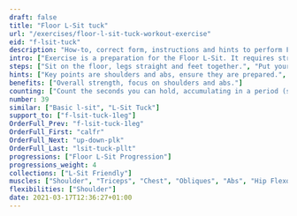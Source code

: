 ```yaml
---
draft: false
title: "Floor L-Sit tuck"
url: "/exercises/floor-l-sit-tuck-workout-exercise"
eid: "f-lsit-tuck"
description: "How-to, correct form, instructions and hints to perform Floor L-Sit tuck. Similar exercises and video demo"
intro: ["Exercise is a preparation for the Floor L-Sit. It requires strong shoulders and abs, although other muscles are also involved."]
steps: ["Sit on the floor, legs straight and feet together.", "Put your hands on the floor, near the hips.", "Press your shoulders down with your arms straight so that the hips stays of the ground.", "While pressing shoulders down, your head should be as far as possible from the shoulders.", "Raise your knees to the chest so that your feet stay off the ground."]
hints: ["Key points are shoulders and abs, ensure they are prepared.", "Other muscles are also involved, this is a complete exercise.", "When starting, to be able to hold the position for a few seconds is already a great exercise.", "Exercise is easier in a hard ground such as rock or ciment, opposite to a soft ground such as a grass field."]
benefits: ["Overall strength, focus on shoulders and abs."]
counting: ["Count the seconds you can hold, accumulating in a period (session, day, week).", "Set an accumulated goal for a workout session, say 60 seconds, and do the necessary repetitions to reach that goal."]
number: 39
similar: ["Basic l-sit", "L-Sit Tuck"]
support_to: ["f-lsit-tuck-1leg"]
OrderFull_Prev: "f-lsit-tuck-1leg"
OrderFull_First: "calfr"
OrderFull_Next: "up-down-plk"
OrderFull_Last: "lsit-tuck-pllt"
progressions: ["Floor L-Sit Progression"]
progressions_weight: 4
collections: ["L-Sit Friendly"]
muscles: ["Shoulder", "Triceps", "Chest", "Obliques", "Abs", "Hip Flexor"]
flexibilities: ["Shoulder"]
date: 2021-03-17T12:36:27+01:00
---
```

